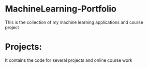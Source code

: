 # MachineLearning-Portfolio
This is the collection of my machine learning applications and course project
# Projects:
It contains the code for several projects and online course work
